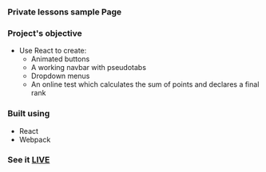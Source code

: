 ### Private lessons sample Page

### Project's objective

- Use React to create:
  - Animated buttons
  - A working navbar with pseudotabs
  - Dropdown menus
  - An online test which calculates the sum of points and declares a final rank

### Built using

- React
- Webpack

### See it [LIVE](https://privatelessons-3387a.web.app/)


